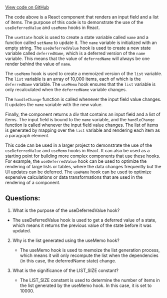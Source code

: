 [View code on GitHub](https://github.com/ldarren/rhook-doc/gist/useDeferredValue.jsx)

The code above is a React component that renders an input field and a list of items. The purpose of this code is to demonstrate the use of the `useDeferredValue` and `useMemo` hooks in React.

The `useState` hook is used to create a state variable called `name` and a function called `setName` to update it. The `name` variable is initialized with an empty string. The `useDeferredValue` hook is used to create a new state variable called `deferredName`, which is a deferred version of the `name` variable. This means that the value of `deferredName` will always be one render behind the value of `name`.

The `useMemo` hook is used to create a memoized version of the `list` variable. The `list` variable is an array of 10,000 items, each of which is the `deferredName` variable. The `useMemo` hook ensures that the `list` variable is only recalculated when the `deferredName` variable changes.

The `handleChange` function is called whenever the input field value changes. It updates the `name` variable with the new value.

Finally, the component returns a div that contains an input field and a list of items. The input field is bound to the `name` variable, and the `handleChange` function is called whenever the input field value changes. The list of items is generated by mapping over the `list` variable and rendering each item as a paragraph element.

This code can be used in a larger project to demonstrate the use of the `useDeferredValue` and `useMemo` hooks in React. It can also be used as a starting point for building more complex components that use these hooks. For example, the `useDeferredValue` hook can be used to optimize the rendering of large lists or tables, where the data changes frequently but the UI updates can be deferred. The `useMemo` hook can be used to optimize expensive calculations or data transformations that are used in the rendering of a component.
## Questions: 
 1. What is the purpose of the useDeferredValue hook?
   - The useDeferredValue hook is used to get a deferred value of a state, which means it returns the previous value of the state before it was updated.

2. Why is the list generated using the useMemo hook?
   - The useMemo hook is used to memoize the list generation process, which means it will only recompute the list when the dependencies (in this case, the deferredName state) change.

3. What is the significance of the LIST_SIZE constant?
   - The LIST_SIZE constant is used to determine the number of items in the list generated by the useMemo hook. In this case, it is set to 10000.